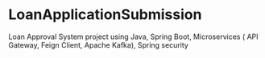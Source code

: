 # LoanApplicationSubmission
 Loan Approval System project using Java, Spring Boot, Microservices ( API Gateway, Feign Client, Apache Kafka), Spring security
